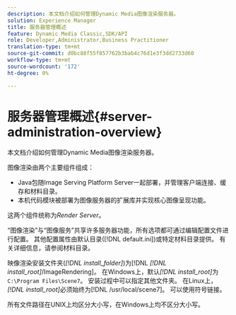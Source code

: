 ```yaml
---
description: 本文档介绍如何管理Dynamic Media图像渲染服务器。
solution: Experience Manager
title: 服务器管理概述
feature: Dynamic Media Classic,SDK/API
role: Developer,Administrator,Business Practitioner
translation-type: tm+mt
source-git-commit: d0bc88f55f857762b3bab4c76d1e3f3dd2733d60
workflow-type: tm+mt
source-wordcount: '172'
ht-degree: 0%

---
```



# 服务器管理概述{#server-administration-overview}

本文档介绍如何管理Dynamic Media图像渲染服务器。

图像渲染由两个主要组件组成：

* Java包随Image Serving Platform Server一起部署，并管理客户端连接、缓存和材料目录。
* 本机代码模块被部署为图像服务器的扩展库并实现核心图像呈现功能。

这两个组件统称为&#x200B;*Render Server*。

“图像渲染”与“图像服务”共享许多服务器功能，所有选项都可通过编辑配置文件进行配置。 其他配置属性由默认目录([!DNL default.ini])或特定材料目录提供。 有关详细信息，请参阅材料目录。

映像渲染安装文件夹(*[!DNL install_folder]*)为[!DNL *[!DNL install_root]*/ImageRendering]。 在Windows上，默认&#x200B;*[!DNL install_root]*&#x200B;为`C:\Program Files\Scene7`。 安装过程中可以指定其他文件夹。 在Linux上，*[!DNL install_root]*&#x200B;必须始终为[!DNL /usr/local/scene7]。 可以使用符号链接。

所有文件路径在UNIX上均区分大小写，在Windows上均不区分大小写。
